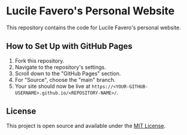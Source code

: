 
# Lucile Favero's Personal Website

This repository contains the code for Lucile Favero's personal website.

## How to Set Up with GitHub Pages

1. Fork this repository.
2. Navigate to the repository's settings.
3. Scroll down to the "GitHub Pages" section.
4. For "Source", choose the "main" branch.
5. Your site should now be live at `https://<YOUR-GITHUB-USERNAME>.github.io/<REPOSITORY-NAME>/`.

## License

This project is open source and available under the [MIT License](LICENSE).
